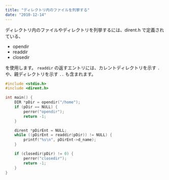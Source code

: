 ```yaml
---
title: "ディレクトリ内のファイルを列挙する"
date: "2010-12-14"
---
```


ディレクトリ内のファイルやディレクトリを列挙するには、dirent.h で定義されている、

- opendir
- readdir
- closedir

を使用します。
`readdir` の返すエントリには、カレントディレクトリを示す `.` や、親ディレクトリを示す `..` も含まれます。

~~~ cpp
#include <stdio.h>
#include <dirent.h>

int main() {
    DIR *pDir = opendir("/home");
    if (pDir == NULL) {
        perror("opendir");
        return -1;
    }

    dirent *pDirEnt = NULL;
    while ((pDirEnt = readdir(pDir)) != NULL) {
        printf("%s\n", pDirEnt->d_name);
    }

    if (closedir(pDir) != 0) {
        perror("closedir");
        return -1;
    }
}
~~~

